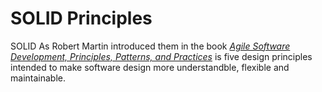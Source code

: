 # SOLID Principles

SOLID As Robert Martin introduced them in the book
[_Agile Software Development, Principles, Patterns, and Practices_](https://refactoring.guru/principles-book) is five design principles intended to make software design more understandble, flexible and maintainable.

